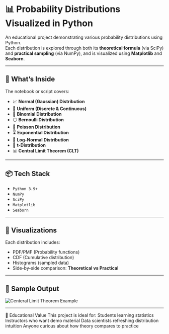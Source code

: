 # 📊 Probability Distributions Visualized in Python

An educational project demonstrating various probability distributions using Python.  
Each distribution is explored through both its **theoretical formula** (via SciPy) and **practical sampling** (via NumPy), and is visualized using **Matplotlib** and **Seaborn**.

---

## 🧠 What’s Inside

The notebook or script covers:

- 📈 **Normal (Gaussian) Distribution**
- 🎲 **Uniform (Discrete & Continuous)**
- 🎯 **Binomial Distribution**
- ⚪ **Bernoulli Distribution**
- 🔔 **Poisson Distribution**
- ⏳ **Exponential Distribution**
- 📐 **Log-Normal Distribution**
- 📘 **t-Distribution**
- 📊 **Central Limit Theorem (CLT)**

---

## 📦 Tech Stack

- `Python 3.9+`
- `NumPy`
- `SciPy`
- `Matplotlib`
- `Seaborn`

---

## 📌 Visualizations

Each distribution includes:
- PDF/PMF (Probability functions)
- CDF (Cumulative distribution)
- Histograms (sampled data)
- Side-by-side comparison: **Theoretical vs Practical**

---

## 📸 Sample Output

![Centeral Limit Theorem Example]([https://drive.google.com/file/d/1VtppO1S1-TlGtH5YGeuCN0S47NFGXT5-/view?usp=sharing])

---

🎯 Educational Value
This project is ideal for:
Students learning statistics
Instructors who want demo material
Data scientists refreshing distribution intuition
Anyone curious about how theory compares to practice

